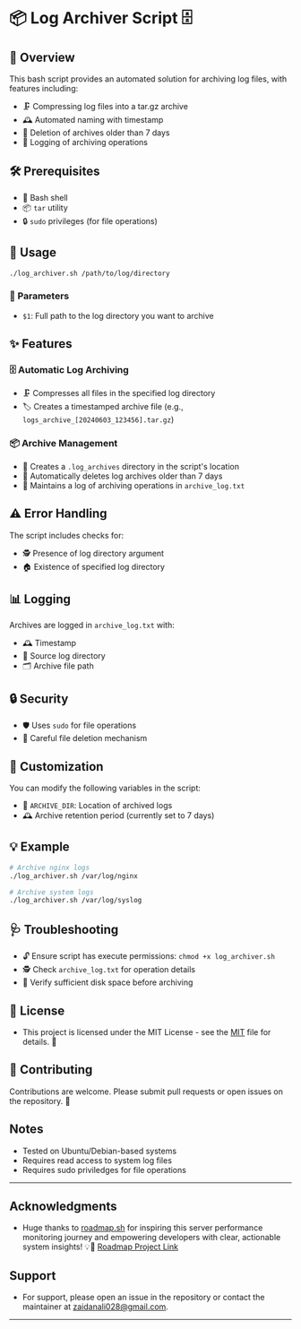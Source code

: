 # 📦 Log Archiver Script 🗄️

## 🌟 Overview

This bash script provides an automated solution for archiving log files, with features including:
- 🗜️ Compressing log files into a tar.gz archive
- 🕰️ Automated naming with timestamp
- 🧹 Deletion of archives older than 7 days
- 📝 Logging of archiving operations

## 🛠️ Prerequisites

- 🐚 Bash shell
- 📦 `tar` utility
- 🔒 `sudo` privileges (for file operations)

## 🚀 Usage

```bash
./log_archiver.sh /path/to/log/directory
```

### 📌 Parameters

- `$1`: Full path to the log directory you want to archive

## ✨ Features

### 🗄️ Automatic Log Archiving
- 🗜️ Compresses all files in the specified log directory
- 🏷️ Creates a timestamped archive file (e.g., `logs_archive_[20240603_123456].tar.gz`)

### 📦 Archive Management
- 📁 Creates a `.log_archives` directory in the script's location
- 🧹 Automatically deletes log archives older than 7 days
- 📝 Maintains a log of archiving operations in `archive_log.txt`

## ⚠️ Error Handling

The script includes checks for:
- 🕵️ Presence of log directory argument
- 🏠 Existence of specified log directory

## 📊 Logging

Archives are logged in `archive_log.txt` with:
- 🕰️ Timestamp
- 📍 Source log directory
- 🗂️ Archive file path

## 🔒 Security

- 🛡️ Uses `sudo` for file operations
- 🧼 Careful file deletion mechanism

## 🔧 Customization

You can modify the following variables in the script:
- 📂 `ARCHIVE_DIR`: Location of archived logs
- 🕰️ Archive retention period (currently set to 7 days)

## 💡 Example

```bash
# Archive nginx logs
./log_archiver.sh /var/log/nginx

# Archive system logs
./log_archiver.sh /var/log/syslog
```

## 🩺 Troubleshooting

- 🔓 Ensure script has execute permissions: `chmod +x log_archiver.sh`
- 🕵️ Check `archive_log.txt` for operation details
- 💾 Verify sufficient disk space before archiving

## 📜 License

- This project is licensed under the MIT License - see the [MIT](LICENSE) file for details. 📄

## 🤝 Contributing

Contributions are welcome. Please submit pull requests or open issues on the repository. 🚧


## Notes

- Tested on Ubuntu/Debian-based systems
- Requires read access to system log files
- Requires sudo priviledges for file operations






---

## Acknowledgments

- Huge thanks to [roadmap.sh](https://roadmap.sh) for inspiring this server performance monitoring journey and empowering developers with clear, actionable system insights! 💡🚀 [Roadmap Project Link](https://roadmap.sh/projects/server-stats)



## Support

- For support, please open an issue in the repository or contact the maintainer at zaidanali028@gmail.com.
---